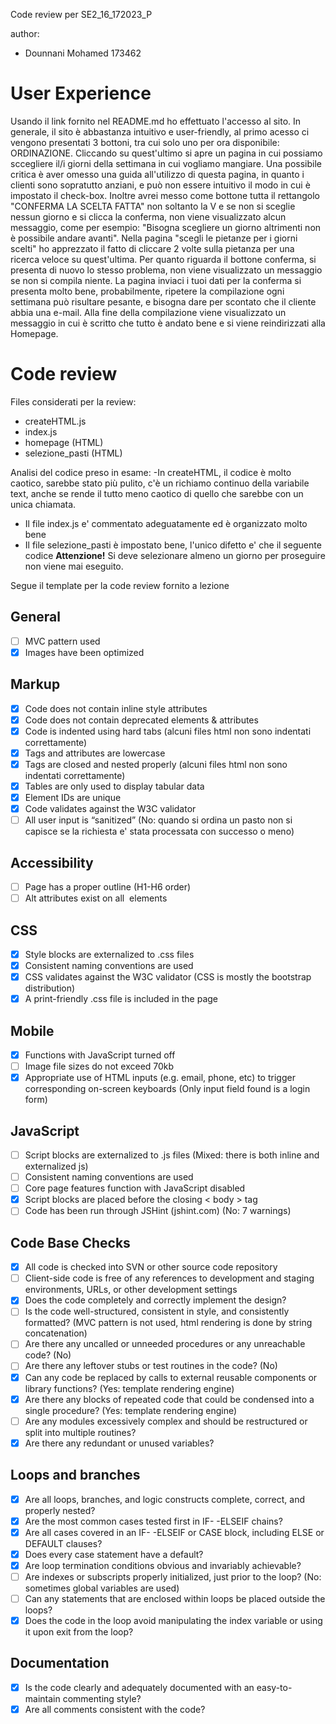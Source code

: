 Code review per SE2_16_172023_P

author:
- Dounnani Mohamed 173462


# User Experience

Usando il link fornito nel README.md ho effettuato l'accesso al sito.
In generale, il sito è abbastanza intuitivo e user-friendly, al primo acesso ci vengono presentati 3 bottoni, tra cui solo uno per ora disponibile: ORDINAZIONE. Cliccando su quest'ultimo si apre un pagina in cui possiamo sccegliere il/i giorni della settimana in cui vogliamo mangiare. Una possibile critica è aver omesso una guida all'utilizzo di questa pagina, in quanto i clienti sono sopratutto anziani, e può non essere intuitivo il modo in cui è impostato il check-box. Inoltre avrei messo come bottone tutta il rettangolo "CONFERMA LA SCELTA FATTA" non soltanto la V e se non si sceglie nessun giorno e si clicca la conferma, non viene visualizzato alcun messaggio, come per esempio: "Bisogna scegliere un giorno altrimenti non è possibile andare avanti".
Nella pagina "scegli le pietanze per i giorni scelti" ho apprezzato il fatto di cliccare 2 volte sulla pietanza per una ricerca veloce su quest'ultima.
Per quanto riguarda il bottone conferma, si presenta di nuovo lo stesso problema, non viene visualizzato un messaggio se non si compila niente.
La pagina inviaci i tuoi dati per la conferma si presenta molto bene, probabilmente, ripetere la compilazione ogni settimana può risultare pesante, e bisogna dare per scontato che il cliente abbia una e-mail. Alla fine della compilazione viene visualizzato un messaggio in cui è scritto che tutto è andato bene e si viene reindirizzati alla Homepage.
# Code review

Files considerati per la review:
- createHTML.js
- index.js 
- homepage (HTML)
- selezione_pasti (HTML)

Analisi del codice preso in esame:
-In createHTML, il codice è molto caotico, sarebbe stato più pulito, c'è un richiamo continuo della variabile text, anche se rende il tutto meno caotico di     quello che sarebbe con un unica chiamata.
- Il file index.js e' commentato adeguatamente ed è organizzato molto bene
- Il file selezione_pasti è impostato bene, l'unico difetto e' che il seguente codice <strong>Attenzione!</strong> Si deve selezionare almeno un giorno per     proseguire non viene mai eseguito.

Segue il template per la code review fornito a lezione

##	General
- [ ] MVC pattern used
- [x]	Images have been optimized

##	Markup
- [x]	Code does not contain inline style attributes
- [x]	Code does not contain deprecated elements & attributes
- [x]	Code is indented using hard tabs (alcuni files html non sono indentati correttamente)
- [x]	Tags and attributes are lowercase
- [x]	Tags are closed and nested properly (alcuni files html non sono indentati correttamente)
- [x]	Tables are only used to display tabular data
- [x]	Element IDs are unique
- [x]	Code validates against the W3C validator
- [ ]	All user input is “sanitized” (No: quando si ordina un pasto non si capisce se la richiesta e' stata processata con successo o meno)

##	Accessibility
- [ ]	Page has a proper outline (H1-H6 order)
- [ ]	Alt attributes exist on all <img> elements

##	CSS
- [x]	Style blocks are externalized to .css files
- [x]	Consistent naming conventions are used
- [x]	CSS validates against the W3C validator (CSS is mostly the bootstrap distribution)
- [x]	A print-friendly .css file is included in the page

##	Mobile
- [x]	Functions with JavaScript turned off
- [ ]	Image file sizes do not exceed 70kb
- [X]	Appropriate use of HTML inputs (e.g. email, phone, etc) to trigger corresponding on-screen keyboards (Only input field found is a login form)

##	JavaScript
- [ ]	Script blocks are externalized to .js files (Mixed: there is both inline and externalized js)
- [ ]	Consistent naming conventions are used 
- [ ]	Core page features function with JavaScript disabled
- [X]	Script blocks are placed before the closing < body > tag
- [ ]	Code has been run through JSHint (jshint.com) (No: 7 warnings)

## Code Base Checks
- [x]  All code is checked into SVN or other source code repository
- [ ]	Client-side code is free of any references to development and staging environments, URLs, or other development settings
- [x]	Does the code completely and correctly implement the design?
- [ ]	Is the code well-structured, consistent in style, and consistently formatted? (MVC pattern is not used, html rendering is done by string concatenation)
- [ ]	Are there any uncalled or unneeded procedures or any unreachable code? (No)
- [ ]	Are there any leftover stubs or test routines in the code? (No)
- [x]	Can any code be replaced by calls to external reusable components or library functions? (Yes: template rendering engine)
- [x]	Are there any blocks of repeated code that could be condensed into a single procedure? (Yes: template rendering engine)
- [ ]	Are any modules excessively complex and should be restructured or split into multiple routines? 
- [x]	Are there any redundant or unused variables?

##	Loops and branches
- [x]	Are all loops, branches, and logic constructs complete, correct, and properly nested?
- [x]	Are the most common cases tested first in IF- -ELSEIF chains?
- [x]	Are all cases covered in an IF- -ELSEIF or CASE block, including ELSE or DEFAULT clauses?
- [x]	Does every case statement have a default?
- [x]	Are loop termination conditions obvious and invariably achievable?
- [ ]	Are indexes or subscripts properly initialized, just prior to the loop? (No: sometimes global variables are used)
- [ ]	Can any statements that are enclosed within loops be placed outside the loops?
- [x]	Does the code in the loop avoid manipulating the index variable or using it upon exit from the loop?

## Documentation
- [x]	Is the code clearly and adequately documented with an easy-to-maintain commenting style?
- [x]	Are all comments consistent with the code?
